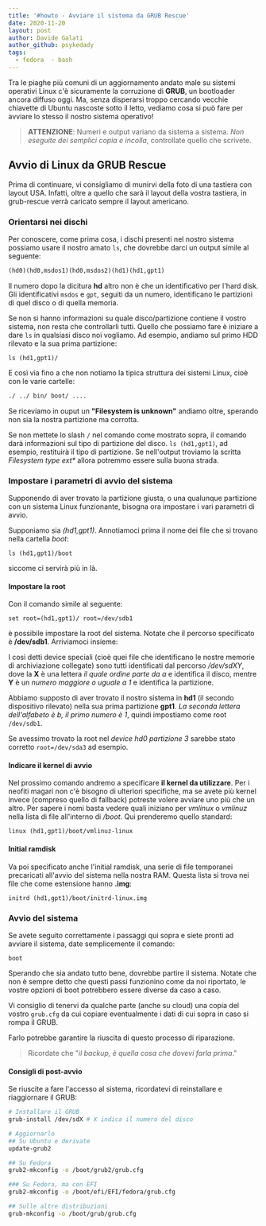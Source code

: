 ```yaml
---
title: '#howto - Avviare il sistema da GRUB Rescue'
date: 2020-11-20
layout: post
author: Davide Galati
author_github: psykedady
tags:
  - fedora  - bash
---
```

Tra le piaghe più comuni di un aggiornamento andato male su sistemi operativi Linux c'è sicuramente la corruzione di **GRUB**, un bootloader ancora diffuso oggi.
Ma, senza disperarsi troppo cercando vecchie chiavette di Ubuntu nascoste sotto il letto, vediamo cosa si può fare per avviare lo stesso il nostro sistema operativo! 

> **ATTENZIONE**:
> Numeri e output variano da sistema a sistema.
> *Non eseguite dei semplici copia e incolla*, controllate quello che scrivete.

## Avvio di Linux da GRUB Rescue
Prima di continuare, vi consigliamo di munirvi della foto di una tastiera con layout USA. Infatti, oltre a quello che sarà il layout della vostra tastiera, in grub-rescue verrà caricato sempre il layout americano.

### Orientarsi nei dischi

Per conoscere, come prima cosa, i dischi presenti nel nostro sistema possiamo usare il nostro amato `ls`, che dovrebbe darci un output simile al seguente:

```lisp
(hd0)(hd0,msdos1)(hd0,msdos2)(hd1)(hd1,gpt1)
```

Il numero dopo la dicitura **hd** altro non è che un identificativo per l'hard disk. Gli identificativi `msdos` e `gpt`, seguiti da un numero, identificano le partizioni di quel disco o di quella memoria.

Se non si hanno informazioni su quale disco/partizione contiene il vostro sistema, non resta che controllarli tutti. Quello che possiamo fare è iniziare a dare `ls` in qualsiasi disco noi vogliamo. Ad esempio, andiamo sul primo HDD rilevato e la sua prima partizione:

`ls (hd1,gpt1)/`

E così via fino a che non notiamo la tipica struttura dei sistemi Linux, cioè con le varie cartelle:

```bash 
./ ../ bin/ boot/ .... 
```

Se riceviamo in ouput un **"Filesystem is unknown"** andiamo oltre, sperando non sia la nostra partizione ma corrotta.

Se non mettete lo slash `/` nel comando come mostrato sopra, il comando darà informazioni sul tipo di partizione del disco. `ls (hd1,gpt1)`, ad esempio, restituirà il tipo di partizione. Se nell'output troviamo la scritta *Filesystem type ext&#42;* allora potremmo essere sulla buona strada.

### Impostare i parametri di avvio del sistema

Supponendo di aver trovato la partizione giusta, o una qualunque partizione con un sistema Linux funzionante, bisogna ora impostare i vari parametri di avvio.

Supponiamo sia *(hd1,gpt1)*. Annotiamoci prima il nome dei file che si trovano nella cartella *boot*:
```
ls (hd1,gpt1)/boot
```

siccome ci servirà più in là.

#### Impostare la root

Con il comando simile al seguente:
```
set root=(hd1,gpt1)/ root=/dev/sdb1
```
è possibile impostare la root del sistema. Notate che il percorso specificato è **/dev/sdb1**. Arriviamoci insieme: 

I così detti device speciali (cioè quei file che identificano le nostre memorie di archiviazione collegate) sono tutti identificati dal percorso */dev/sdXY*, dove la **X** è una lettera *il quale ordine parte da a* e identifica il disco, mentre **Y** è un *numero maggiore o uguale a 1* e identifica la partizione. 

Abbiamo supposto di aver trovato il nostro sistema in **hd1** (il secondo dispositivo rilevato) nella sua prima partizione **gpt1**. *La seconda lettera dell'alfabeto è b, il primo numero è 1*, quindi impostiamo come root `/dev/sdb1`.

Se avessimo trovato la root nel *device hd0 partizione 3* sarebbe stato corretto `root=/dev/sda3` ad esempio.

#### Indicare il kernel di avvio

Nel prossimo comando andremo a specificare **il kernel da utilizzare**. Per i neofiti magari non c'è bisogno di ulteriori specifiche, ma se avete più kernel invece (compreso quello di fallback) potreste volere avviare uno più che un altro. Per sapere i nomi basta vedere quali iniziano per *vmlinux* o *vmlinuz* nella lista di file all'interno di */boot*. Qui prenderemo quello standard:

```
linux (hd1,gpt1)/boot/vmlinuz-linux
```

#### Initial ramdisk

Va poi specificato anche l'initial ramdisk, una serie di file temporanei precaricati all'avvio del sistema nella nostra RAM. Questa lista si trova nei file che come estensione hanno **.img**:

```
initrd (hd1,gpt1)/boot/initrd-linux.img
```

### Avvio del sistema

Se avete seguito correttamente i passaggi qui sopra e siete pronti ad avviare il sistema, date semplicemente il comando:
```
boot
```
Sperando che sia andato tutto bene, dovrebbe partire il sistema. Notate che non è sempre detto che questi passi funzionino come da noi riportato, le vostre opzioni di boot potrebbero essere diverse da caso a caso.

Vi consiglio di tenervi da qualche parte (anche su cloud) una copia del vostro `grub.cfg` da cui copiare eventualmente i dati di cui sopra in caso si rompa il GRUB. 

Farlo potrebbe garantire la riuscita di questo processo di riparazione. 

> Ricordate che "*il backup, è quella cosa che dovevi farla prima*."

#### Consigli di post-avvio

Se riuscite a fare l'accesso al sistema, ricordatevi di reinstallare e riaggiornare il GRUB:

```bash
# Installare il GRUB
grub-install /dev/sdX # X indica il numero del disco

# Aggiornarlo
## Su Ubuntu e derivate
update-grub2 

## Su Fedora
grub2-mkconfig -o /boot/grub2/grub.cfg

### Su Fedora, ma con EFI
grub2-mkconfig -o /boot/efi/EFI/fedora/grub.cfg

## Sulle altre distribuzioni
grub-mkconfig -o /boot/grub/grub.cfg
```

